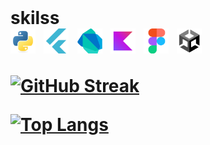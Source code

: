 <img src="https://komarev.com/ghpvc/?username=karula-k&style=flat-square&color=blue" alt=""/>
<h1> skilss</>
<div>
  <img src="https://github.com/devicons/devicon/blob/master/icons/python/python-original.svg" title="Python" alt="Python" width="40" height="40"/>&nbsp;
  <img src="https://github.com/devicons/devicon/blob/master/icons/flutter/flutter-plain.svg" title="Flutter" alt="Flutter" width="40" height="40"/>&nbsp;
  <img src="https://github.com/devicons/devicon/blob/master/icons/dart/dart-original.svg" title="Dart" alt="Dart" width="40" height="40"/>&nbsp;
  <img src="https://github.com/devicons/devicon/blob/master/icons/kotlin/kotlin-original.svg" title="Kotlin" alt="Kotlin" width="40" height="40"/>&nbsp;
  <img src="https://github.com/devicons/devicon/blob/master/icons/figma/figma-original.svg" title="Figma" alt="Figma" width="40" height="40"/>&nbsp;
  <img src="https://github.com/devicons/devicon/blob/master/icons/unity/unity-original.svg" title="Unity" alt="Unity" width="40" height="40"/>&nbsp;

</div>

[![GitHub Streak](http://github-readme-streak-stats.herokuapp.com?user=karula-k&theme=dark&background=000000)](https://git.io/streak-stats)

[![Top Langs](https://github-readme-stats.vercel.app/api/top-langs/?username=karula-k&layout=compact&theme=vision-friendly-dark)](https://github.com/anuraghazra/github-readme-stats)
